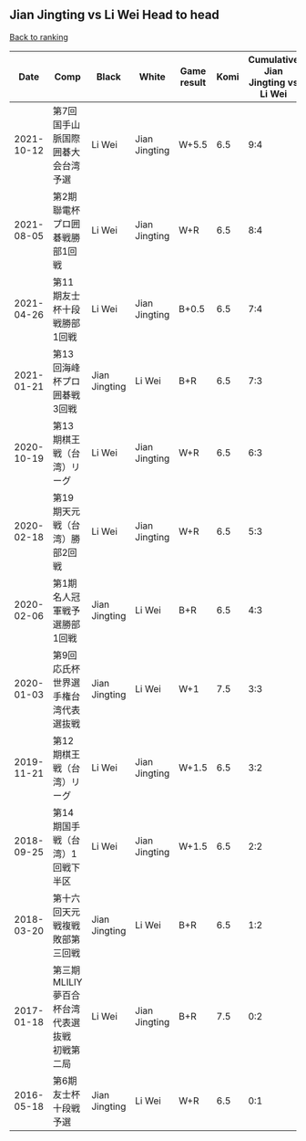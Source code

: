 ## Jian Jingting vs Li Wei Head to head

[Back to ranking](../../index.md)




| **Date** | **Comp** | **Black** | **White** | **Game result** | **Komi** | **Cumulative Jian Jingting vs Li Wei** | **Jian Jingting streak** | **Li Wei streak** | 
| --- | --- | --- | --- | --- | --- | --- | --- | --- |
| 2021-10-12 | 第7回国手山脈国際囲碁大会台湾予選 | Li Wei | Jian Jingting | W+5.5 | 6.5 | 9:4 | 2 | 0 | 
| 2021-08-05 | 第2期聯電杯プロ囲碁戦勝部1回戦 | Li Wei | Jian Jingting | W+R | 6.5 | 8:4 | 1 | 0 | 
| 2021-04-26 | 第11期友士杯十段戦勝部1回戦 | Li Wei | Jian Jingting | B+0.5 | 6.5 | 7:4 | 0 | 1 | 
| 2021-01-21 | 第13回海峰杯プロ囲碁戦3回戦 | Jian Jingting | Li Wei | B+R | 6.5 | 7:3 | 4 | 0 | 
| 2020-10-19 | 第13期棋王戦（台湾）リーグ | Li Wei | Jian Jingting | W+R | 6.5 | 6:3 | 3 | 0 | 
| 2020-02-18 | 第19期天元戦（台湾）勝部2回戦 | Li Wei | Jian Jingting | W+R | 6.5 | 5:3 | 2 | 0 | 
| 2020-02-06 | 第1期名人冠軍戦予選勝部1回戦 | Jian Jingting | Li Wei | B+R | 6.5 | 4:3 | 1 | 0 | 
| 2020-01-03 | 第9回応氏杯世界選手権台湾代表選抜戦 | Jian Jingting | Li Wei | W+1 | 7.5 | 3:3 | 0 | 1 | 
| 2019-11-21 | 第12期棋王戦（台湾）リーグ  | Li Wei | Jian Jingting | W+1.5 | 6.5 | 3:2 | 3 | 0 | 
| 2018-09-25 | 第14期国手戦（台湾）1回戦下半区 | Li Wei | Jian Jingting | W+1.5 | 6.5 | 2:2 | 2 | 0 | 
| 2018-03-20 | 第十六回天元戦複戦敗部第三回戦 | Jian Jingting | Li Wei | B+R | 6.5 | 1:2 | 1 | 0 | 
| 2017-01-18 | 第三期MLILIY夢百合杯台湾代表選抜戦 初戦第二局 | Li Wei | Jian Jingting | B+R | 7.5 | 0:2 | 0 | 2 | 
| 2016-05-18 | 第6期友士杯十段戦予選 | Jian Jingting | Li Wei | W+R | 6.5 | 0:1 | 0 | 1 |




